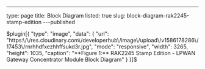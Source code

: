 ---
type: page
title: Block Diagram
listed: true
slug: block-diagram-rak2245-stamp-edition
---published

$plugin[{
    "type": "image",
    "data": {
        "url": "https:\/\/res.cloudinary.com\/developerhub\/image\/upload\/v1586178286\/17453\/rnrhhdfxezhhffsukd3r.jpg",
        "mode": "responsive",
        "width": 3265,
        "height": 1035,
        "caption": "**Figure 1:** RAK2245 Stamp Edition - LPWAN Gateway Concentrator Module Block Diagram"
    }
}]$

